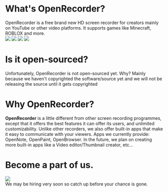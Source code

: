 # What's OpenRecorder?
OpenRecorder is a free brand new HD screen recorder for creators mainly on YouTube or other video platforms. It supports games like Minecraft, ROBLOX and more.\
<a href="https://discord.gg/XVsKtnKubs" alt="OpenRecorder"><img src="https://img.shields.io/badge/Developed%20by-Pronner-blueviolet" /></a> <a href="https://discord.gg/XVsKtnKubs" alt="Pronner Studios"><img src="https://img.shields.io/badge/Published%20by-Pronner%20Studios-blue" /></a>
<a href="https://discord.gg/XVsKtnKubs" alt="Version"><img src="https://img.shields.io/badge/Version-FREE-success/"></a> <a href="https://discord.gg/XVsKtnKubs" alt="Stability"><img src="https://img.shields.io/badge/stability-78%25-yellow"></a>

# Is it open-sourced?
Unfortunately, OpenRecorder is not open-sourced yet. Why?
Mainly because we haven't copyrighted the software/source yet and we will not be releasing the source until it gets copyrighted

# Why OpenRecorder?

**OpenRecorder** is a little different from other screen recording programmes, except that it offers the best features it can offer its users, and unlimited customizability. Unlike other recorders, we also offer built-in apps that make it easy to communicate with your viewers. Apps we currently provide: OpenNote, OpenPaint, OpenBrowser. In the future, we plan on creating more built-in apps like a Video editor/Thumbnail creator, etc...

# Become a part of us.

<a href="https://discord.gg/XVsKtnKubs" alt="Discord Server"><img src="https://img.shields.io/badge/Join%20our-Discord%20Server-informational"></a>\
We may be hiring very soon so catch up before your chance is gone.
